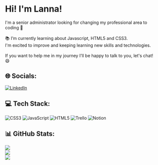# Hi! I'm Lanna!
I'm a senior administrator looking for changing my professional area to coding 🌟<br><br>📚 I’m currently learning about Javascript, HTML5 and CSS3. <br>I'm excited to improve and keeping learning new skills and technologies.<br><br>If you want to help me in my journey I'll be happy to talk to you, let's chat! 😄<br>


## 🌐 Socials:
[![LinkedIn](https://img.shields.io/badge/LinkedIn-%230077B5.svg?logo=linkedin&logoColor=white)](https://linkedin.com/in/lanna-vieira) 

## 💻 Tech Stack:
![CSS3](https://img.shields.io/badge/css3-%231572B6.svg?style=for-the-badge&logo=css3&logoColor=white) ![JavaScript](https://img.shields.io/badge/javascript-%23323330.svg?style=for-the-badge&logo=javascript&logoColor=%23F7DF1E) ![HTML5](https://img.shields.io/badge/html5-%23E34F26.svg?style=for-the-badge&logo=html5&logoColor=white) ![Trello](https://img.shields.io/badge/Trello-%23026AA7.svg?style=for-the-badge&logo=Trello&logoColor=white) ![Notion](https://img.shields.io/badge/Notion-%23000000.svg?style=for-the-badge&logo=notion&logoColor=white)
## 📊 GitHub Stats:
![](https://github-readme-stats.vercel.app/api?username=Lannavx&theme=material-palenight&hide_border=true&include_all_commits=true&count_private=true)<br/>
![](https://github-readme-streak-stats.herokuapp.com/?user=Lannavx&theme=material-palenight&hide_border=true)<br/>
![](https://github-readme-stats.vercel.app/api/top-langs/?username=Lannavx&theme=material-palenight&hide_border=true&include_all_commits=true&count_private=true&layout=compact)
